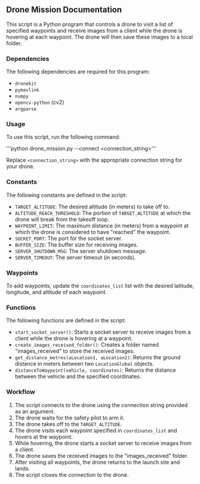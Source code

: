 ## Drone Mission Documentation

This script is a Python program that controls a drone to visit a list of specified waypoints and receive images from a client while the drone is hovering at each waypoint. The drone will then save these images to a local folder.

### Dependencies
The following dependencies are required for this program:
- `dronekit`
- `pymavlink`
- `numpy`
- `opencv-python` (cv2)
- `argparse`

### Usage
To use this script, run the following command:

'''python drone_mission.py --connect <connection_string>'''

Replace `<connection_string>` with the appropriate connection string for your drone.

### Constants

The following constants are defined in the script:

- `TARGET_ALTITUDE`: The desired altitude (in meters) to take off to.
- `ALTITUDE_REACH_THRESHOLD`: The portion of `TARGET_ALTITUDE` at which the drone will break from the takeoff loop.
- `WAYPOINT_LIMIT`: The maximum distance (in meters) from a waypoint at which the drone is considered to have "reached" the waypoint.
- `SOCKET_PORT`: The port for the socket server.
- `BUFFER_SIZE`: The buffer size for receiving images.
- `SERVER_SHUTDOWN_MSG`: The server shutdown message.
- `SERVER_TIMEOUT`: The server timeout (in seconds).

### Waypoints
To add waypoints, update the `coordinates_list` list with the desired latitude, longitude, and altitude of each waypoint.

### Functions

The following functions are defined in the script:

- `start_socket_server()`: Starts a socket server to receive images from a client while the drone is hovering at a waypoint.
- `create_images_received_folder()`: Creates a folder named "images_received" to store the received images.
- `get_distance_metres(aLocation1, aLocation2)`: Returns the ground distance in meters between two `LocationGlobal` objects.
- `distanceToWaypoint(vehicle, coordinates)`: Returns the distance between the vehicle and the specified coordinates.

### Workflow

1. The script connects to the drone using the connection string provided as an argument.
2. The drone waits for the safety pilot to arm it.
3. The drone takes off to the `TARGET_ALTITUDE`.
4. The drone visits each waypoint specified in `coordinates_list` and hovers at the waypoint.
5. While hovering, the drone starts a socket server to receive images from a client.
6. The drone saves the received images to the "images_received" folder.
7. After visiting all waypoints, the drone returns to the launch site and lands.
8. The script closes the connection to the drone.

